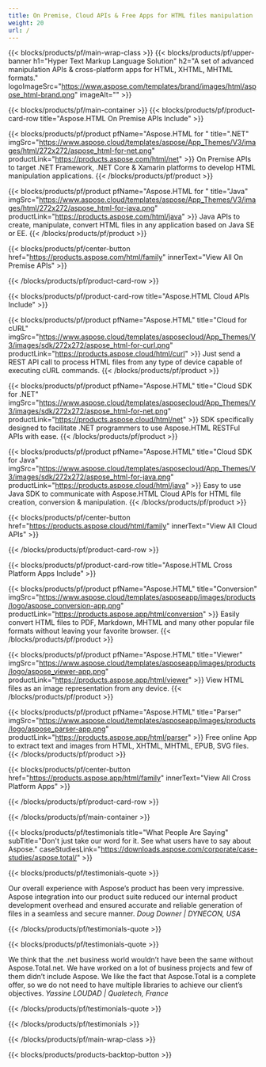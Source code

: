 ```yaml
---
title: On Premise, Cloud APIs & Free Apps for HTML files manipulation 
weight: 20
url: /
---
```


{{< blocks/products/pf/main-wrap-class >}}
{{< blocks/products/pf/upper-banner h1="Hyper Text Markup Language Solution" h2="A set of advanced manipulation APIs & cross-platform apps for HTML, XHTML, MHTML formats." logoImageSrc="https://www.aspose.com/templates/brand/images/html/aspose_html-brand.png" imageAlt="" >}}

{{< blocks/products/pf/main-container >}}
{{< blocks/products/pf/product-card-row title="Aspose.HTML On Premise APIs Include" >}}

{{< blocks/products/pf/product pfName="Aspose.HTML for " title=".NET" imgSrc="https://www.aspose.cloud/templates/aspose/App_Themes/V3/images/html/272x272/aspose_html-for-net.png" productLink="https://products.aspose.com/html/net" >}}
On Premise APIs to target .NET Framework, .NET Core & Xamarin platforms to develop HTML manipulation applications.
{{< /blocks/products/pf/product >}}

{{< blocks/products/pf/product pfName="Aspose.HTML for " title="Java" imgSrc="https://www.aspose.cloud/templates/aspose/App_Themes/V3/images/html/272x272/aspose_html-for-java.png" productLink="https://products.aspose.com/html/java" >}}
Java APIs to create, manipulate, convert HTML files in any application based on Java SE or EE.
{{< /blocks/products/pf/product >}}

{{< blocks/products/pf/center-button href="https://products.aspose.com/html/family" innerText="View All On Premise APIs" >}}

{{< /blocks/products/pf/product-card-row >}}

{{< blocks/products/pf/product-card-row title="Aspose.HTML Cloud APIs Include" >}}

{{< blocks/products/pf/product pfName="Aspose.HTML" title="Cloud for cURL" imgSrc="https://www.aspose.cloud/templates/asposecloud/App_Themes/V3/images/sdk/272x272/aspose_html-for-curl.png" productLink="https://products.aspose.cloud/html/curl" >}}
Just send a REST API call to process HTML files from any type of device capable of executing cURL commands.
{{< /blocks/products/pf/product >}}

{{< blocks/products/pf/product pfName="Aspose.HTML" title="Cloud SDK for .NET" imgSrc="https://www.aspose.cloud/templates/asposecloud/App_Themes/V3/images/sdk/272x272/aspose_html-for-net.png" productLink="https://products.aspose.cloud/html/net" >}}
SDK specifically designed to facilitate .NET programmers to use Aspose.HTML RESTFul APIs with ease.
{{< /blocks/products/pf/product >}}

{{< blocks/products/pf/product pfName="Aspose.HTML" title="Cloud SDK for Java" imgSrc="https://www.aspose.cloud/templates/asposecloud/App_Themes/V3/images/sdk/272x272/aspose_html-for-java.png" productLink="https://products.aspose.cloud/html/java" >}}
Easy to use Java SDK to communicate with Aspose.HTML Cloud APIs for HTML file creation, conversion & manipulation.
{{< /blocks/products/pf/product >}}

{{< blocks/products/pf/center-button href="https://products.aspose.cloud/html/family" innerText="View All Cloud APIs" >}}

{{< /blocks/products/pf/product-card-row >}}

{{< blocks/products/pf/product-card-row title="Aspose.HTML Cross Platform Apps Include" >}}

{{< blocks/products/pf/product pfName="Aspose.HTML" title="Conversion" imgSrc="https://www.aspose.cloud/templates/asposeapp/images/products/logo/aspose_conversion-app.png" productLink="https://products.aspose.app/html/conversion" >}}
Easily convert HTML files to PDF, Markdown, MHTML and many other popular file formats without leaving your favorite browser.
{{< /blocks/products/pf/product >}}

{{< blocks/products/pf/product pfName="Aspose.HTML" title="Viewer" imgSrc="https://www.aspose.cloud/templates/asposeapp/images/products/logo/aspose_viewer-app.png" productLink="https://products.aspose.app/html/viewer" >}}
View HTML files as an image representation from any device.
{{< /blocks/products/pf/product >}}

{{< blocks/products/pf/product pfName="Aspose.HTML" title="Parser" imgSrc="https://www.aspose.cloud/templates/asposeapp/images/products/logo/aspose_parser-app.png" productLink="https://products.aspose.app/html/parser" >}}
Free online App to extract text and images from HTML, XHTML, MHTML, EPUB, SVG files.
{{< /blocks/products/pf/product >}}

{{< blocks/products/pf/center-button href="https://products.aspose.app/html/family" innerText="View All Cross Platform Apps" >}}

{{< /blocks/products/pf/product-card-row >}}

{{< /blocks/products/pf/main-container >}}

{{< blocks/products/pf/testimonials title="What People Are Saying" subTitle="Don't just take our word for it. See what users have to say about Aspose." caseStudiesLink="https://downloads.aspose.com/corporate/case-studies/aspose.total/" >}}

{{< blocks/products/pf/testimonials-quote >}}
<p class="first">
 Our overall experience with Aspose’s product has been very impressive. Aspose integration into our product suite reduced our internal product development overhead and ensured accurate and reliable generation of files in a seamless and secure manner.
 <em>
  Doug Downer | DYNECON, USA
 </em>
</p>

{{< /blocks/products/pf/testimonials-quote >}}

{{< blocks/products/pf/testimonials-quote >}}
<p class="second">
 We think that the .net business world wouldn’t have been the same without Aspose.Total.net. We have worked on a lot of business projects and few of them didn’t include Aspose. We like the fact that Aspose.Total is a complete offer, so we do not need to have multiple libraries to achieve our client’s objectives.
 <em>
  Yassine LOUDAD | Qualetech, France
 </em>
</p>

{{< /blocks/products/pf/testimonials-quote >}}

{{< /blocks/products/pf/testimonials >}}

{{< /blocks/products/pf/main-wrap-class >}}

{{< blocks/products/products-backtop-button >}}